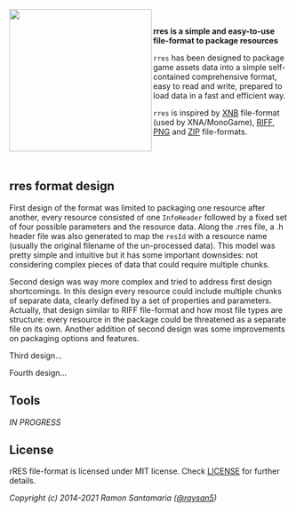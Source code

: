 <img align="left" src="https://github.com/raysan5/rres/blob/master/logo/rres_256x256.png" width=256>

<br>

**rres is a simple and easy-to-use file-format to package resources**

`rres` has been designed to package game assets data into a simple self-contained comprehensive format, easy to read and write, prepared to load data in a fast and efficient way.

`rres` is inspired by [XNB](http://xbox.create.msdn.com/en-US/sample/xnb_format) file-format (used by XNA/MonoGame), [RIFF](https://en.wikipedia.org/wiki/Resource_Interchange_File_Format), [PNG](https://en.wikipedia.org/wiki/Portable_Network_Graphics) and [ZIP](https://en.wikipedia.org/wiki/Zip_(file_format)) file-formats.

<br>
<br>

## rres format design

First design of the format was limited to packaging one resource after another, every resource consisted of one `InfoHeader` followed by a fixed set of four possible parameters and the resource data. Along the .rres file, a .h header file was also generated to map the `resId` with a resource name (usually the original filename of the un-processed data). This model was pretty simple and intuitive but it has some important downsides: not considering complex pieces of data that could require multiple chunks.

Second design was way more complex and tried to address first design shortcomings. In this design every resource could include multiple chunks of separate data, clearly defined by a set of properties and parameters. Actually, that design similar to RIFF file-format and how most file types are structure: every resource in the package could be threatened as a separate file on its own. Another addition of second design was some improvements on packaging options and features.

Third design...

Fourth design...

## Tools

_IN PROGRESS_

## License

rRES file-format is licensed under MIT license. Check [LICENSE](LICENSE) for further details.

*Copyright (c) 2014-2021 Ramon Santamaria ([@raysan5](https://twitter.com/raysan5))*
